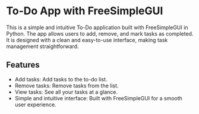 # To-Do App with FreeSimpleGUI
This is a simple and intuitive To-Do application built with FreeSimpleGUI in Python. 
The app allows users to add, remove, and mark tasks as completed.
It is designed with a clean and easy-to-use interface, making task management straightforward.

## Features
- Add tasks: Add tasks to the to-do list.
- Remove tasks: Remove tasks from the list.
- View tasks: See all your tasks at a glance.
- Simple and intuitive interface: Built with FreeSimpleGUI for a smooth user experience.

